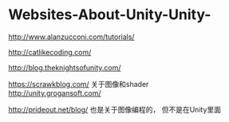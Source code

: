 # Websites-About-Unity-Unity-
http://www.alanzucconi.com/tutorials/

http://catlikecoding.com/

http://blog.theknightsofunity.com/

https://scrawkblog.com/  关于图像和shader <br>
http://unity.grogansoft.com/ </br>

http://prideout.net/blog/ 也是关于图像编程的， 但不是在Unity里面
